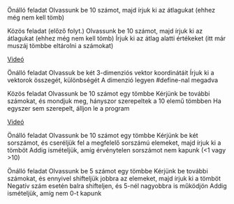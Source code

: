Önálló feladat
Olvassunk be 10 számot, majd írjuk ki az átlagukat (ehhez még nem kell tömb)

Közös feladat (előző folyt.)
Olvassunk be 10 számot, majd írjuk ki az átlagukat (ehhez még nem kell tömb)
Írjuk ki az átlag alatti értékeket (itt már muszáj tömbbe eltárolni a számokat)

[Videó](https://drive.google.com/file/d/15tWNFPczjRkapLjJV0P72bYMTgzA3zp8/view?usp=sharing)

Önálló feladat
Olvassuk be két 3-dimenziós vektor koordinátáit
Írjuk ki a vektorok összegét, különbségét
A dimenzió legyen #define-nal megadva

Közös feladat
Olvassunk be 10 számot egy tömbbe
Kérjünk be további számokat, és mondjuk meg, hányszor szerepeltek a 10 elemű tömbben
Ha egyszer sem szerepelt, álljon le a program

[Videó](https://drive.google.com/file/d/1eKpm1cKwyUBSCqQM3RjGgq3fP6CQDRd1/view?usp=sharing)

Önálló feladat
Olvassunk be 10 számot egy tömbbe
Kérjünk be két sorszámot, és cseréljük fel a megfelelő sorszámú elemeket, majd írjuk ki a tömböt
Addig ismételjük, amíg érvénytelen sorszámot nem kapunk (<1 vagy >10)

Önálló feladat
Olvassunk be 5 számot egy tömbbe
Kérjünk be további számokat, és ennyivel shifteljük jobbra az elemeket, majd írjuk ki a tömböt
Negatív szám esetén balra shifteljen, és 5-nél nagyobbra is működjön
Addig ismételjük, amíg nem 0-t kapunk

